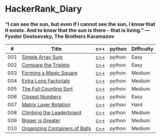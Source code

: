 # HackerRank_Diary
### “I can see the sun, but even if I cannot see the sun, I know that it exists. And to know that the sun is there - that is living.” ― Fyodor Dostoevsky, The Brothers Karamazov

| # | Title | c++ | python | Difficulty |
|---| ----- | -------- | ---------- | ---------- |
|001|[Simple Array Sum](https://www.hackerrank.com/challenges/simple-array-sum/problem) |[c++](./src/001_Simple_Array_Sum/Simple_Array_Sum.cpp) |python|Easy|
|002|[Compare the Triplets](https://www.hackerrank.com/challenges/compare-the-triplets/problem) |[c++](./src/002_Compare_the_Triplets/Compare_the_Triplets.cpp) |python|Easy|
|003|[Forming a Magic Square](https://www.hackerrank.com/challenges/magic-square-forming/problem) |[c++](./src/003_Forming_a_Magic_Square/Forming_a_Magic_Square.cpp) |python|Medium|
|004|[Extra Long Factorials](https://www.hackerrank.com/challenges/extra-long-factorials/problem) |[c++](./src/004_Extra_Long_Factorials/Extra_Long_Factorials.cpp) |python|Medium|
|005|[The Full Counting Sort](https://www.hackerrank.com/challenges/countingsort4/problem) |[c++](./src/005_The_Full_Counting_Sort/The_Full_Counting_Sort.cpp) |python|Medium|
|006|[Closest Numbers](https://www.hackerrank.com/challenges/closest-numbers/problem) |[c++](./src/006_Closest_Numbers/Closest_Numbers.cpp) |python|Easy|
|007|[Matrix Layer Rotation](https://www.hackerrank.com/challenges/matrix-rotation-algo/problem) |[c++](./src/007_Matrix_Layer_Rotation/Matrix_Layer_Rotation.cpp) |python|Hard|
|008|[Climbing the Leaderboard](https://www.hackerrank.com/challenges/climbing-the-leaderboard/problem) |[c++](./src/008_Climbing_the_Leaderboard/Climbing_the_Leaderboard.cpp) |python|Medium|
|009|[Bigger is Greater](https://www.hackerrank.com/challenges/bigger-is-greater/problem) |[c++](./src/009_Bigger_is_Greater/Bigger_is_Greater.cpp) |python|Medium|
|010|[Organizing Containers of Balls](https://www.hackerrank.com/challenges/organizing-containers-of-balls/problem) |[c++](./src/010_Organizing_Containers_of_Balls/Organizing_Containers_of_Balls.cpp) |python|Medium|
